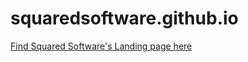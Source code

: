 # squaredsoftware.github.io
[Find Squared Software's Landing page here](https://squaredsoftware.github.io/welcome#)
